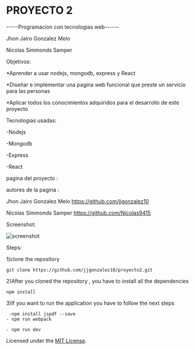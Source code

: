 # PROYECTO 2
-----Programacion con tecnologias web------


Jhon Jairo Gonzalez Melo

Nicolas Simmonds Samper 


Objetivos:

*Aprender a usar nodejs, mongodb, express y React  

*Diseñar e implementar una pagina web funcional que preste un servicio para las personas 

*Aplicar todos los conocimientos adquiridos para el desarrollo de este proyecto


Tecnologias usadas:

-Nodejs

-Mongodb

-Express

-React


pagina del proyecto : 

autores de la pagina : 

Jhon Jairo Gonzalez Melo https://github.com/jjgonzalez10

Nicolas Simmonds Samper  https://github.com/Nicolas9415

Screenshot:


![screenshot](https://raw.githubusercontent.com/jjgonzalez10/proyecto2/master/images/Captura.PNG )


Steps:

1)clone the repository 

    git clone https://github.com/jjgonzalez10/proyecto2.git

2)After you cloned the repository , you have to install all the dependencies

    npm install

3)If you want to run the application you have to follow the next steps

     -npm install jspdf --save
    - npm run webpack

    - npm run dev
    


Licensed under the [MIT License](LICENSE).




